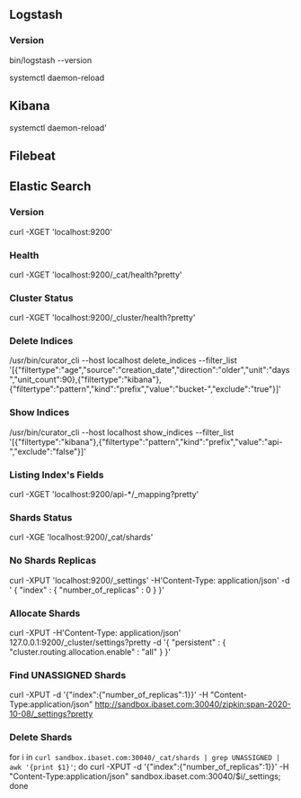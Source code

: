## Logstash

### Version

bin/logstash --version

systemctl daemon-reload

## Kibana

systemctl daemon-reload'

## Filebeat


## Elastic Search


### Version

curl -XGET 'localhost:9200'

### Health

curl -XGET 'localhost:9200/_cat/health?pretty'

### Cluster Status

curl -XGET 'localhost:9200/_cluster/health?pretty'

### Delete Indices

/usr/bin/curator_cli --host localhost delete_indices --filter_list '[{"filtertype":"age","source":"creation_date","direction":"older","unit":"days","unit_count":90},{"filtertype":"kibana"},{"filtertype":"pattern","kind":"prefix","value":"bucket-","exclude":"true"}]'

### Show Indices

/usr/bin/curator_cli --host localhost show_indices --filter_list '[{"filtertype":"kibana"},{"filtertype":"pattern","kind":"prefix","value":"api-","exclude":"false"}]'

### Listing Index's Fields

curl -XGET 'localhost:9200/api-*/_mapping?pretty'


### Shards Status

curl -XGE 'localhost:9200/_cat/shards'


### No Shards Replicas

curl -XPUT 'localhost:9200/_settings' -H'Content-Type: application/json' -d '
{
    "index" : {
        "number_of_replicas" : 0
    }
}'

### Allocate Shards

curl -XPUT -H'Content-Type: application/json' 127.0.0.1:9200/_cluster/settings?pretty -d '{
"persistent" : {
"cluster.routing.allocation.enable" : "all"
    }
}'

### Find UNASSIGNED Shards

curl -XPUT -d '{​​​​​​​​"index":{​​​​​​​​"number_of_replicas":1}​​​​​​​​}​​​​​​​​' -H "Content-Type:application/json"  http://sandbox.ibaset.com:30040/zipkin:span-2020-10-08/_settings?pretty

### Delete Shards

for i in `curl sandbox.ibaset.com:30040/_cat/shards | grep UNASSIGNED | awk '{print $1}'`; do curl -XPUT -d '{"index":{"number_of_replicas":1}}' -H "Content-Type:application/json" sandbox.ibaset.com:30040/$i/_settings; done